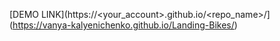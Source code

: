 [DEMO LINK](https://<your_account>.github.io/<repo_name>/](https://vanya-kalyenichenko.github.io/Landing-Bikes/)
